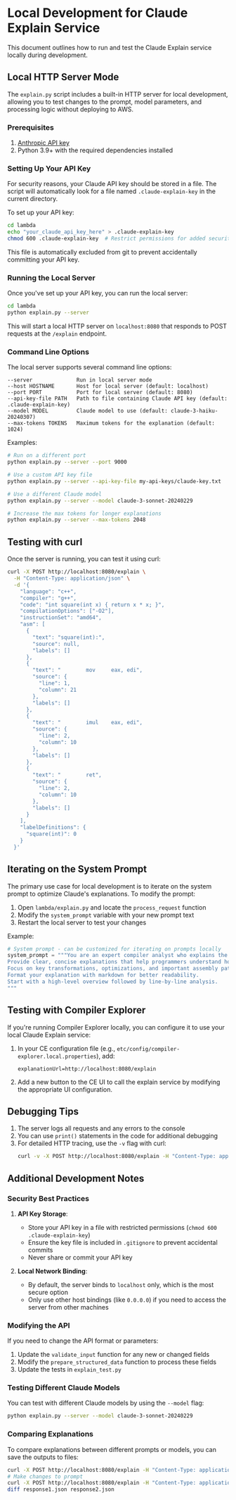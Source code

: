 # Local Development for Claude Explain Service

This document outlines how to run and test the Claude Explain service locally during development.

## Local HTTP Server Mode

The `explain.py` script includes a built-in HTTP server for local development, allowing you to test changes to the prompt, model parameters, and processing logic without deploying to AWS.

### Prerequisites

1. [Anthropic API key](https://console.anthropic.com/settings/keys)
2. Python 3.9+ with the required dependencies installed

### Setting Up Your API Key

For security reasons, your Claude API key should be stored in a file. The script will automatically look for a file named `.claude-explain-key` in the current directory.

To set up your API key:

```bash
cd lambda
echo "your_claude_api_key_here" > .claude-explain-key
chmod 600 .claude-explain-key  # Restrict permissions for added security
```

This file is automatically excluded from git to prevent accidentally committing your API key.

### Running the Local Server

Once you've set up your API key, you can run the local server:

```bash
cd lambda
python explain.py --server
```

This will start a local HTTP server on `localhost:8080` that responds to POST requests at the `/explain` endpoint.

### Command Line Options

The local server supports several command line options:

```
--server              Run in local server mode
--host HOSTNAME       Host for local server (default: localhost)
--port PORT           Port for local server (default: 8080)
--api-key-file PATH   Path to file containing Claude API key (default: .claude-explain-key)
--model MODEL         Claude model to use (default: claude-3-haiku-20240307)
--max-tokens TOKENS   Maximum tokens for the explanation (default: 1024)
```

Examples:

```bash
# Run on a different port
python explain.py --server --port 9000

# Use a custom API key file
python explain.py --server --api-key-file my-api-keys/claude-key.txt

# Use a different Claude model
python explain.py --server --model claude-3-sonnet-20240229

# Increase the max tokens for longer explanations
python explain.py --server --max-tokens 2048
```

## Testing with curl

Once the server is running, you can test it using curl:

```bash
curl -X POST http://localhost:8080/explain \
  -H "Content-Type: application/json" \
  -d '{
    "language": "c++",
    "compiler": "g++",
    "code": "int square(int x) { return x * x; }",
    "compilationOptions": ["-O2"],
    "instructionSet": "amd64",
    "asm": [
      {
        "text": "square(int):",
        "source": null,
        "labels": []
      },
      {
        "text": "        mov     eax, edi",
        "source": {
          "line": 1,
          "column": 21
        },
        "labels": []
      },
      {
        "text": "        imul    eax, edi",
        "source": {
          "line": 2,
          "column": 10
        },
        "labels": []
      },
      {
        "text": "        ret",
        "source": {
          "line": 2,
          "column": 10
        },
        "labels": []
      }
    ],
    "labelDefinitions": {
      "square(int)": 0
    }
  }'
```

## Iterating on the System Prompt

The primary use case for local development is to iterate on the system prompt to optimize Claude's explanations. To modify the prompt:

1. Open `lambda/explain.py` and locate the `process_request` function
2. Modify the `system_prompt` variable with your new prompt text
3. Restart the local server to test your changes

Example:

```python
# System prompt - can be customized for iterating on prompts locally
system_prompt = """You are an expert compiler analyst who explains the relationship between source code and assembly output.
Provide clear, concise explanations that help programmers understand how their code translates to assembly.
Focus on key transformations, optimizations, and important assembly patterns.
Format your explanation with markdown for better readability.
Start with a high-level overview followed by line-by-line analysis.
"""
```

## Testing with Compiler Explorer

If you're running Compiler Explorer locally, you can configure it to use your local Claude Explain service:

1. In your CE configuration file (e.g., `etc/config/compiler-explorer.local.properties`), add:
   ```
   explanationUrl=http://localhost:8080/explain
   ```

2. Add a new button to the CE UI to call the explain service by modifying the appropriate UI configuration.

## Debugging Tips

1. The server logs all requests and any errors to the console
2. You can use `print()` statements in the code for additional debugging
3. For detailed HTTP tracing, use the `-v` flag with curl:
   ```bash
   curl -v -X POST http://localhost:8080/explain -H "Content-Type: application/json" -d '...'
   ```

## Additional Development Notes

### Security Best Practices

1. **API Key Storage**:
   - Store your API key in a file with restricted permissions (`chmod 600 .claude-explain-key`)
   - Ensure the key file is included in `.gitignore` to prevent accidental commits
   - Never share or commit your API key

2. **Local Network Binding**:
   - By default, the server binds to `localhost` only, which is the most secure option
   - Only use other host bindings (like `0.0.0.0`) if you need to access the server from other machines

### Modifying the API

If you need to change the API format or parameters:

1. Update the `validate_input` function for any new or changed fields
2. Modify the `prepare_structured_data` function to process these fields
3. Update the tests in `explain_test.py`

### Testing Different Claude Models

You can test with different Claude models by using the `--model` flag:

```bash
python explain.py --server --model claude-3-sonnet-20240229
```

### Comparing Explanations

To compare explanations between different prompts or models, you can save the outputs to files:

```bash
curl -X POST http://localhost:8080/explain -H "Content-Type: application/json" -d @test_input.json > response1.json
# Make changes to prompt
curl -X POST http://localhost:8080/explain -H "Content-Type: application/json" -d @test_input.json > response2.json
diff response1.json response2.json
```
